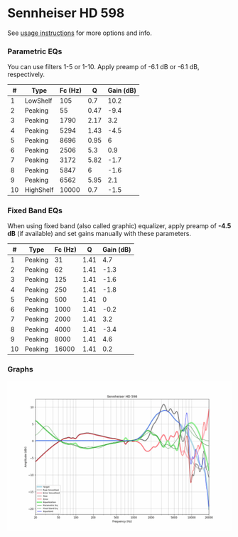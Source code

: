 # Sennheiser HD 598
See [usage instructions](https://github.com/jaakkopasanen/AutoEq#usage) for more options and info.

### Parametric EQs
You can use filters 1-5 or 1-10. Apply preamp of -6.1 dB or -6.1 dB, respectively.

|   # | Type      |   Fc (Hz) |    Q |   Gain (dB) |
|-----|-----------|-----------|------|-------------|
|   1 | LowShelf  |       105 | 0.7  |        10.2 |
|   2 | Peaking   |        55 | 0.47 |        -9.4 |
|   3 | Peaking   |      1790 | 2.17 |         3.2 |
|   4 | Peaking   |      5294 | 1.43 |        -4.5 |
|   5 | Peaking   |      8696 | 0.95 |         6   |
|   6 | Peaking   |      2506 | 5.3  |         0.9 |
|   7 | Peaking   |      3172 | 5.82 |        -1.7 |
|   8 | Peaking   |      5847 | 6    |        -1.6 |
|   9 | Peaking   |      6562 | 5.95 |         2.1 |
|  10 | HighShelf |     10000 | 0.7  |        -1.5 |

### Fixed Band EQs
When using fixed band (also called graphic) equalizer, apply preamp of **-4.5 dB** (if available) and set gains manually with these parameters.

|   # | Type    |   Fc (Hz) |    Q |   Gain (dB) |
|-----|---------|-----------|------|-------------|
|   1 | Peaking |        31 | 1.41 |         4.7 |
|   2 | Peaking |        62 | 1.41 |        -1.3 |
|   3 | Peaking |       125 | 1.41 |        -1.6 |
|   4 | Peaking |       250 | 1.41 |        -1.8 |
|   5 | Peaking |       500 | 1.41 |         0   |
|   6 | Peaking |      1000 | 1.41 |        -0.2 |
|   7 | Peaking |      2000 | 1.41 |         3.2 |
|   8 | Peaking |      4000 | 1.41 |        -3.4 |
|   9 | Peaking |      8000 | 1.41 |         4.6 |
|  10 | Peaking |     16000 | 1.41 |         0.2 |

### Graphs
![](./Sennheiser%20HD%20598.png)
